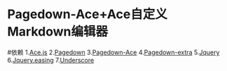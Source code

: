 Pagedown-Ace+Ace自定义Markdown编辑器
========
#依赖
1.[Ace.js][1]
2.[Pagedown][2]
3.[Pagedown-Ace][3]
4.[Pagedown-extra][4]
5.[Jquery][5]
6.[Jquery.easing][6]
7.[Underscore][7]















  [1]: https://github.com/ajaxorg/ace/
  [2]: http://code.google.com/p/pagedown/
  [3]: https://github.com/benweet/pagedown-ace
  [4]: https://github.com/jmcmanus/pagedown-extra
  [5]: http://jquery.com/
  [6]: http://gsgd.co.uk/sandbox/jquery/easing/
  [7]: http://underscorejs.org/